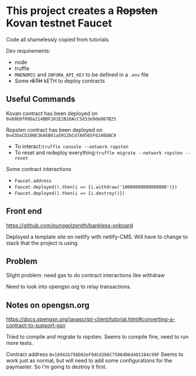 # This project creates a ~~Ropsten~~ Kovan testnet Faucet

Code all shamelessly copied from tutorials

Dev requirements: 
- node
- truffle
- `MNENOMIC` and `INFURA_API_KEY` to be defined in a `.env` file
- Some ~~rETH~~ kETH to deploy contracts

## Useful Commands

Kovan contract has been deployed on `0x89E0f09Da214BBF261E2B10AcC5d33e9de087B25`

Ropsten contract has been deployed on `0x43DaCD200E36AEB61a5912bCd7A9565F6240bBC9`

- To interact:`truffle console --network ropsten`
- To reset and redeploy everything:`truffle migrate --network ropsten --reset`

Some contract interactions
- `Faucet.address`
- `Faucet.deployed().then(i => {i.withdraw('10000000000000000')})`
- `Faucet.deployed().then(i => {i.destroy()})`

## Front end
https://github.com/punggolzenith/bankless-onboard

Deployed a template site on netlify with netlify-CMS. Will have to change to stack that the project is using.

## Problem
Slight problem: need gas to do contract interactions like withdraw

Need to look into opengsn.org to relay transactions.

## Notes on opengsn.org

https://docs.opengsn.org/javascript-client/tutorial.html#converting-a-contract-to-support-gsn

Tried to compile and migrate to ropsten. Seems to compile fine, need to run more tests. 

Contract address `0x16942b756D82eF9dCd2b6C7506dD6d401104c99F`
Seems to work just as normal, but will need to add some configurations for the paymaster. So i'm going to destroy it first.


